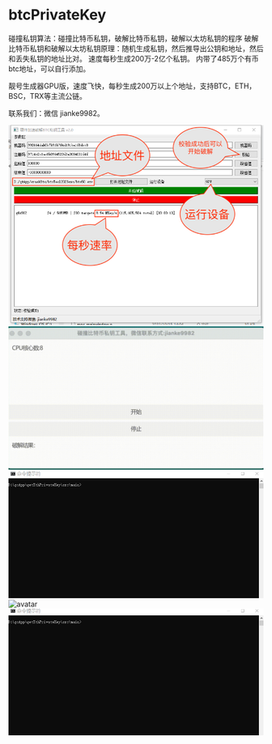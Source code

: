 # btcPrivateKey
碰撞私钥算法：碰撞比特币私钥，破解比特币私钥，破解以太坊私钥的程序
破解比特币私钥和破解以太坊私钥原理：随机生成私钥，然后推导出公钥和地址，然后和丢失私钥的地址比对。
速度每秒生成200万-2亿个私钥。
内带了485万个有币btc地址，可以自行添加。  

靓号生成器GPU版，速度飞快，每秒生成200万以上个地址，支持BTC，ETH，BSC，TRX等主流公链。  

联系我们：微信 jianke9982。

![avatar](https://github.com/ninki51/btcPrivateKey/blob/main/start.png)
![avatar](https://github.com/ninki51/btcPrivateKey/blob/main/btcGui3.gif)
![avatar](https://github.com/ninki51/btcPrivateKey/blob/main/btc1.gif)
![avatar](https://camo.githubusercontent.com/6f27b86f0186de1651980c8ffd3a6f08c9f8e45825af0fe4e4ad803195b476c9/68747470733a2f2f692e6962622e636f2f4c7a3757584c682f6e65776274632e676966)
![avatar](https://github.com/ninki51/btcPrivateKey/blob/main/eth.gif)
